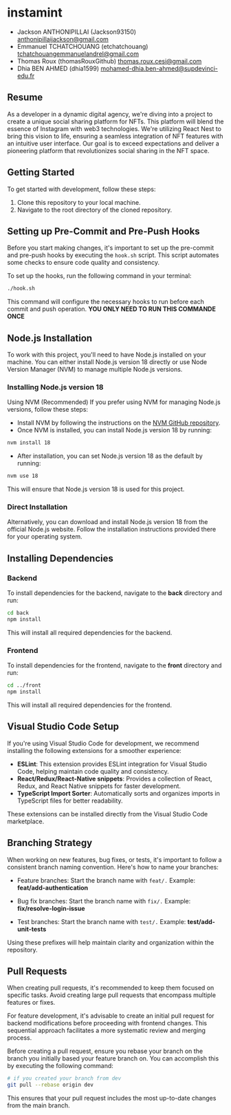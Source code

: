 # instamint

- Jackson ANTHONIPILLAI (Jackson93150) <anthonipillaijackson@gmail.com>
- Emmanuel TCHATCHOUANG (etchatchouang) <tchatchouangemmanuelandrel@gmail.com>
- Thomas Roux (thomasRouxGithub) <thomas.roux.cesi@gmail.com>
- Dhia BEN AHMED (dhia1599) <mohamed-dhia.ben-ahmed@supdevinci-edu.fr>

## Resume
As a developer in a dynamic digital agency, we're diving into a project to create a unique social sharing platform for NFTs. This platform will blend the essence of Instagram with web3 technologies. We're utilizing React Nest to bring this vision to life, ensuring a seamless integration of NFT features with an intuitive user interface. Our goal is to exceed expectations and deliver a pioneering platform that revolutionizes social sharing in the NFT space.

## Getting Started

To get started with development, follow these steps:

1. Clone this repository to your local machine.
2. Navigate to the root directory of the cloned repository.

## Setting up Pre-Commit and Pre-Push Hooks

Before you start making changes, it's important to set up the pre-commit and pre-push hooks by executing the `hook.sh` script. This script automates some checks to ensure code quality and consistency.

To set up the hooks, run the following command in your terminal:

```bash
./hook.sh
```
This command will configure the necessary hooks to run before each commit and push operation. <strong>YOU ONLY NEED TO RUN THIS COMMANDE ONCE</strong>

## Node.js Installation
To work with this project, you'll need to have Node.js installed on your machine. You can either install Node.js version 18 directly or use Node Version Manager (NVM) to manage multiple Node.js versions.

### Installing Node.js version 18
Using NVM (Recommended)
If you prefer using NVM for managing Node.js versions, follow these steps:

- Install NVM by following the instructions on the [NVM GitHub repository](https://github.com/nvm-sh/nvm).
- Once NVM is installed, you can install Node.js version 18 by running:
```bash
nvm install 18
```
- After installation, you can set Node.js version 18 as the default by running:

```bash
nvm use 18
```

This will ensure that Node.js version 18 is used for this project.

### Direct Installation
Alternatively, you can download and install Node.js version 18 from the official Node.js website. Follow the installation instructions provided there for your operating system.

## Installing Dependencies
### Backend
To install dependencies for the backend, navigate to the **back** directory and run:

```bash
cd back
npm install
```
This will install all required dependencies for the backend.

### Frontend
To install dependencies for the frontend, navigate to the **front** directory and run:

```bash
cd ../front
npm install
```
This will install all required dependencies for the frontend.

## Visual Studio Code Setup
If you're using Visual Studio Code for development, we recommend installing the following extensions for a smoother experience:

- **ESLint**: This extension provides ESLint integration for Visual Studio Code, helping maintain code quality and consistency.
- **React/Redux/React-Native snippets**: Provides a collection of React, Redux, and React Native snippets for faster development.
- **TypeScript Import Sorter**: Automatically sorts and organizes imports in TypeScript files for better readability.

These extensions can be installed directly from the Visual Studio Code marketplace.

## Branching Strategy
When working on new features, bug fixes, or tests, it's important to follow a consistent branch naming convention. Here's how to name your branches:

- Feature branches: Start the branch name with `feat/.`
Example: **feat/add-authentication**

- Bug fix branches: Start the branch name with `fix/.`
Example: **fix/resolve-login-issue**

- Test branches: Start the branch name with `test/.`
Example: **test/add-unit-tests**

Using these prefixes will help maintain clarity and organization within the repository.

## Pull Requests
When creating pull requests, it's recommended to keep them focused on specific tasks. Avoid creating large pull requests that encompass multiple features or fixes.

For feature development, it's advisable to create an initial pull request for backend modifications before proceeding with frontend changes. This sequential approach facilitates a more systematic review and merging process.

Before creating a pull request, ensure you rebase your branch on the branch you initially based your feature branch on. You can accomplish this by executing the following command:

```bash
# if you created your branch from dev
git pull --rebase origin dev
```
This ensures that your pull request includes the most up-to-date changes from the main branch.
